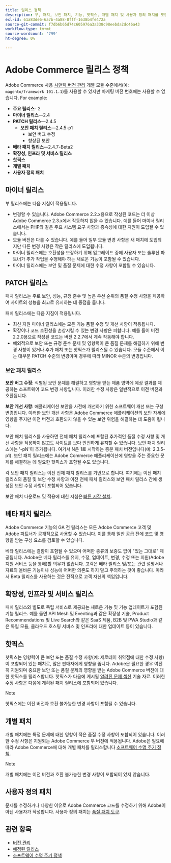```yaml
---
title: 릴리스 정책
description: 부, 패치, 보안 패치, 기능, 핫픽스, 개별 패치 및 사용자 정의 패치를 포함한 다양한 유형의 Adobe Commerce 릴리스에 대해 알아봅니다.
exl-id: 61a83de6-6a7b-4a88-8fff-1638b4fe472a
source-git-commit: f7db6b65d74c605976a3a338c98eebda2dc46a43
workflow-type: tm+mt
source-wordcount: '799'
ht-degree: 0%

---
```


# Adobe Commerce 릴리스 정책

Adobe Commerce 사용 [시맨틱 버전 관리](https://semver.org/) 개별 모듈 수준에서(예: `magento/framework 101.1.1`)를 사용할 수 있지만 마케팅 버전 번호에는 사용할 수 없습니다. For example:

- **주요 릴리스**- 2
- **마이너 릴리스**—2.4
- **PATCH 릴리스**—2.4.5
   - **보안 패치 릴리스**—2.4.5-p1
      - 보안 버그 수정
      - 향상된 보안
- **베타 패치 릴리스**—2.4.7-Beta2
- **확장성, 인프라 및 서비스 릴리스**
- **핫픽스**
- **개별 패치**
- **사용자 정의 패치**

## 마이너 릴리스

부 릴리스에는 다음 지침이 적용됩니다.

- 변경할 수 있습니다. Adobe Commerce 2.2.x용으로 작성된 코드는 더 이상 Adobe Commerce 2.3.x에서 작동하지 않을 수 있습니다. 예를 들어 마이너 릴리스에서는 PHP와 같은 주요 시스템 요구 사항과 종속성에 대한 지원이 도입될 수 있습니다.
- 모듈 버전은 다를 수 있습니다. 예를 들어 일부 모듈 변경 사항은 새 패치에 도입되지만 다른 변경 사항은 작은 릴리스에 도입됩니다.
- 마이너 릴리스에는 호환성을 보장하기 위해 업그레이드 중에 사용자 또는 솔루션 파트너가 추가 작업을 수행해야 하는 새로운 기능이 포함될 수 있습니다.
- 마이너 릴리스에는 보안 및 품질 문제에 대한 수정 사항이 포함될 수 있습니다.

## PATCH 릴리스

패치 릴리스는 주로 보안, 성능, 규정 준수 및 높은 우선 순위의 품질 수정 사항을 제공하여 사이트의 성능을 최고로 유지하는 데 중점을 둡니다.

패치 릴리스에는 다음 지침이 적용됩니다.

- 최신 지원 마이너 릴리스에는 모든 기능 품질 수정 및 개선 사항이 적용됩니다.
- 확장이나 코드 호환성을 손상시킬 수 있는 변경 사항은 피합니다. 예를 들어 버전 2.2.0용으로 작성된 코드는 버전 2.2.7에서 계속 작동해야 합니다.
- 예외적으로 보안 또는 규정 준수 문제 및 영향력이 큰 품질 문제를 해결하기 위해 변경 사항이 있거나 추가 패치 또는 핫픽스가 릴리스될 수 있습니다. 모듈 수준에서 이는 대부분 PATCH 수준의 변경이며 경우에 따라 MINOR 수준의 변경입니다.

### 보안 패치 릴리스

**보안 버그 수정**: 식별된 보안 문제를 해결하고 영향을 받는 제품 영역에 예상 결과를 제공하는 소프트웨어 코드 변경 사항입니다. 이러한 수정 사항은 일반적으로 이전 버전과 호환됩니다.

**보안 개선 사항**: 애플리케이션 보안을 사전에 개선하기 위한 소프트웨어 개선 또는 구성 변경입니다. 이러한 보안 개선 사항은 Adobe Commerce 애플리케이션의 보안 자세에 영향을 주지만 이전 버전과 호환되지 않을 수 있는 보안 위험을 해결하는 데 도움이 됩니다.

보안 패치 릴리스를 사용하면 전체 패치 릴리스에 포함된 추가적인 품질 수정 사항 및 개선 사항을 적용하지 않고도 사이트를 보다 안전하게 유지할 수 있습니다. 보안 패치 릴리스에는 &#39;-pN&#39;이 추가됩니다. 여기서 N은 1로 시작하는 증분 패치 버전입니다(예: 2.3.5-p1). 보안 패치 릴리스에는 Adobe Commerce 애플리케이션에 영향을 주는 중요한 문제를 해결하는 데 필요한 핫픽스가 포함될 수도 있습니다.

각 보안 패치 릴리스는 이전 전체 패치 릴리스를 기반으로 합니다. 여기에는 이전 패치 릴리스의 품질 및 보안 수정 사항과 이전 전체 패치 릴리스와 보안 패치 릴리스 간에 생성된 보안 수정 사항이 포함되어 있습니다.

보안 패치 다운로드 및 적용에 대한 지침은 [빠른 시작 설치](../installation/composer.md#example---security-patch).

## 베타 패치 릴리스

Adobe Commerce 기능의 GA 전 릴리스는 모든 Adobe Commerce 고객 및 Adobe 파트너가 공개적으로 사용할 수 있습니다. 이를 통해 일반 공급 전에 코드 및 영향을 받는 구성 요소를 검토할 수 있습니다.

베타 릴리스에는 결함이 포함될 수 있으며 어떠한 종류의 보증도 없이 &quot;있는 그대로&quot; 제공됩니다. Adobe은 베타 릴리스를 유지, 수정, 업데이트, 변경, 수정 또는 지원(Adobe 지원 서비스 등을 통해)할 의무가 없습니다. 고객은 베타 릴리스 및/또는 관련 설명서나 자료의 올바른 기능이나 성능에 어떠한 의존도 하지 말고 주의하는 것이 좋습니다. 따라서 Beta 릴리스를 사용하는 것은 전적으로 고객 자신의 책임입니다.

## 확장성, 인프라 및 서비스 릴리스

패치 릴리스와 별도로 독립 서비스로 제공되는 새로운 기능 및 기능 업데이트가 포함된 기능 릴리스. 예를 들면 API Mesh 및 Eventing과 같은 확장성 기술, Product Recommendations 및 Live Search와 같은 SaaS 제품, B2B 및 PWA Studio과 같은 독립 모듈, 클라우드 호스팅 서비스 및 인프라에 대한 업데이트 등이 있습니다.

## 핫픽스

핫픽스는 영향력이 큰 보안 또는 품질 수정 사항(예: 제로데이 취약점에 대한 수정 사항)이 포함되어 있는 패치로, 많은 판매자에게 영향을 줍니다. Adobe은 필요한 경우 여전히 지원되며 중요한 보안 또는 품질 문제의 영향을 받는 Adobe Commerce 버전에 대한 핫픽스를 릴리스합니다. 핫픽스가 다음에 게시됨 [알려진 문제 섹션](https://support.magento.com/hc/en-us/sections/360003869892-Known-issues-patches-attached-) 기술 자료. 이러한 수정 사항은 다음에 계획된 패치 릴리스에 포함되어 있습니다.

>[!NOTE]
>
>핫픽스에는 이전 버전과 호환 불가능한 변경 사항이 포함될 수 있습니다.

## 개별 패치

개별 패치에는 특정 문제에 대한 영향이 적은 품질 수정 사항이 포함되어 있습니다. 이러한 수정 사항은 지원되는 Adobe Commerce 부 버전에 적용됩니다. Adobe은 필요에 따라 Adobe Commerce에 대해 개별 패치를 릴리스합니다 [소프트웨어 수명 주기 정책](https://www.adobe.com/content/dam/cc/en/legal/terms/enterprise/pdfs/Adobe-Commerce-Software-Lifecycle-Policy.pdf).

>[!NOTE]
>
>개별 패치에는 이전 버전과 호환 불가능한 변경 사항이 포함되어 있지 않습니다.

## 사용자 정의 패치

문제를 수정하거나 다양한 이유로 Adobe Commerce 코드를 수정하기 위해 Adobe이 아닌 사용자가 작성합니다. 사용자 정의 패치는 [품질 패치 도구](https://experienceleague.adobe.com/docs/commerce-operations/tools/quality-patches-tool/usage.html).

## 관련 항목

- [버전 관리](https://developer.adobe.com/commerce/php/development/versioning/)
- [예정된 릴리스](schedule.md)
- [소프트웨어 수명 주기 정책](https://www.adobe.com/content/dam/cc/en/legal/terms/enterprise/pdfs/Adobe-Commerce-Software-Lifecycle-Policy.pdf)
